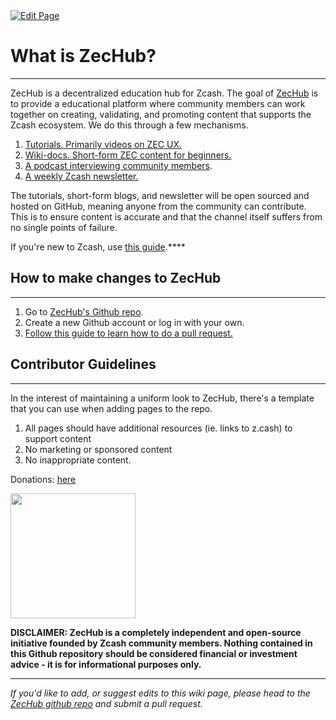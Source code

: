 <a href="https://github.com/zechub/zechub/edit/main/site/Start_Here/What_is_ZecHub.md" target="_blank">
  <img src="https://img.shields.io/badge/Edit-blue" alt="Edit Page"/>
</a>


# What is ZecHub?
---

ZecHub is a decentralized education hub for Zcash. The goal of [ZecHub](http://zechub.xyz) is to provide a educational platform where community members can work together on creating, validating, and promoting content that supports the Zcash ecosystem. We do this through a few mechanisms.

1. [Tutorials. Primarily videos on ZEC UX.](https://www.youtube.com/channel/UC3-KM00kjCUheRzO5cq3PAA)
2. [Wiki-docs. Short-form ZEC content for beginners.](https://wiki.zechub.xyz/)
3. [A podcast interviewing community members](https://www.youtube.com/playlist?list=PL9eB_cR4oMej3vs1wMwhQL_Vz8WZBftF0).
4. [A weekly Zcash newsletter.](https://zechub.substack.com/)

The tutorials, short-form blogs, and newsletter will be open sourced and hosted on GitHub, meaning anyone from the community can contribute. This is to ensure content is accurate and that the channel itself suffers from no single points of failure.

If you're new to Zcash, use [this guide](/site/Start_Here/New_User_Guide).****

## How to make changes to ZecHub

---

1. Go to [ZecHub's Github repo](https://github.com/ZecHub/zechub).
2. Create a new Github account or log in with your own.
3. [Follow this guide to learn how to do a pull request.](https://www.youtube.com/watch?v=YTbRzhQju4c&t=1s)

## Contributor Guidelines

---

In the interest of maintaining a uniform look to ZecHub, there's a template that you can use when adding pages to the repo.

1. All pages should have additional resources (ie. links to z.cash) to support content
2. No marketing or sponsored content
3. No inappropriate content.

Donations: [here](https://zcashblockexplorer.com/ua/u17sawf3pdh7z6tsy83vhjd2z7sztpy9y87wyyqz4vqshn3yhch28q3ud3lr0etadl3flz4c9zdrtn9lwlf23vzmjnll97efxzg9h0rjzn9qvhvqr8p3394ysnfhg560xxxc66yxzh8r548myxn3l2qrc9pfrt8nrzhxvlpuuykv7czjsm)

<a href="https://zcashblockexplorer.com/ua/u17sawf3pdh7z6tsy83vhjd2z7sztpy9y87wyyqz4vqshn3yhch28q3ud3lr0etadl3flz4c9zdrtn9lwlf23vzmjnll97efxzg9h0rjzn9qvhvqr8p3394ysnfhg560xxxc66yxzh8r548myxn3l2qrc9pfrt8nrzhxvlpuuykv7czjsm">
    <img src="https://i.ibb.co/pfBM1z9/image-2023-11-18-141228046.png" alt="" width="200" height="200"/>
</a>



**DISCLAIMER: ZecHub is a completely independent and open-source initiative founded by Zcash community members. Nothing contained in this Github repository should be considered financial or investment advice - it is for informational purposes only.**

---

*If you'd like to add, or suggest edits to this wiki page, please head to the [ZecHub github repo](https://github.com/ZecHub/zechub) and submit a pull request.*
